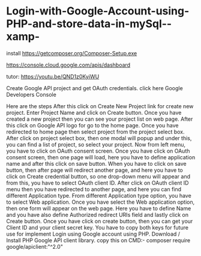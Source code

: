 # Login-with-Google-Account-using-PHP-and-store-data-in-mySql--xamp-


install
https://getcomposer.org/Composer-Setup.exe


https://console.cloud.google.com/apis/dashboard

tutor: https://youtu.be/QND1z0KyiWU

Create Google API project and get OAuth credentials.
click here Google Developers Console

Here are the steps
After this click on Create New Project link for create new project.
Enter Project Name and click on Create button.
Once you have created a new project then you can see your project list on web page.
After this click on Google API logo for go to the home page.
Once you have redirected to home page then select project from the project select box.
After click on project select box, then one modal will popup and under this, you can find a list of project, so select your project.
Now from left menu, you have to click on OAuth consent screen.
Once you have click on OAuth consent screen, then one page will load, here you have to define application name and after this click on save button.
When you have to click on save button, then after page will redirect another page, and here you have to click on Create credential button, so one drop-down menu will appear and from this, you have to select OAuth client ID.
After click on OAuth client ID menu then you have redirected to another page, and here you can find different Application type.
From different Application type option, you have to select Web application. Once you have select the Web application option, then one form will appear on the web page. Here you have to define Name and you have also define Authorized redirect URIs field and lastly click on Create button.
Once you have click on create button, then you can get your Client ID and your client secret key. You have to copy both keys for future use for implement Login using Google account using PHP.
Download / Install PHP Google API client library.
copy this on CMD:- composer require google/apiclient:"^2.0"
